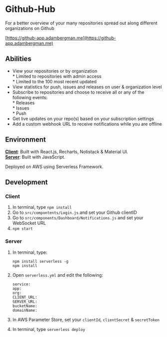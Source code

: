 # Github-Hub

For a better overview of your many repositories spread out along different organizations on Github

[https://github-app.adambergman.me](https://github-app.adambergman.me)

## Abilities

* View your repositories or by organization  
        * Limited to repositories with admin access  
        * Limited to the 100 most recent updated
* View statistics for push, issues and releases on user & organization level  
* Subscribe to repositories and choose to receive all or any of the following events:  
        * Releases  
        * Issues  
        * Push  
* Get live updates on your repo(s) based on your subscription settings
* Add a custom webhook URL to receive notifications while you are offline

## Environment
 
[**Client**](https://github-app.adambergman.me): Built with React.js, Recharts, Notistack & Material UI.  
[**Server**](https://sls-github.adambergman.me): Built with JavaScript.

Deployed on AWS using Serverless Framework.

## Development

### Client

1. In terminal, type `npm install`
2. Go to `src/compontents/Login.js` and set your Github clientID
3. Go to `src/components/Dashboard/Notifications.js` and set your WebSocket URL
4. `npm start`

### Server

1. In terminal, type:

    ```
    npm install serverless -g
    npm install
    ```

2. Open `serverless.yml` and edit the following:

    ```
    service:
    app:
    org:
    CLIENT_URL:
    SERVER_URL:
    bucketName:
    domainName:
    ```

3. In AWS Parameter Store, set your `clientId`, `clientSecret` & `secretToken`
4. In terminal, type `serverless deploy`